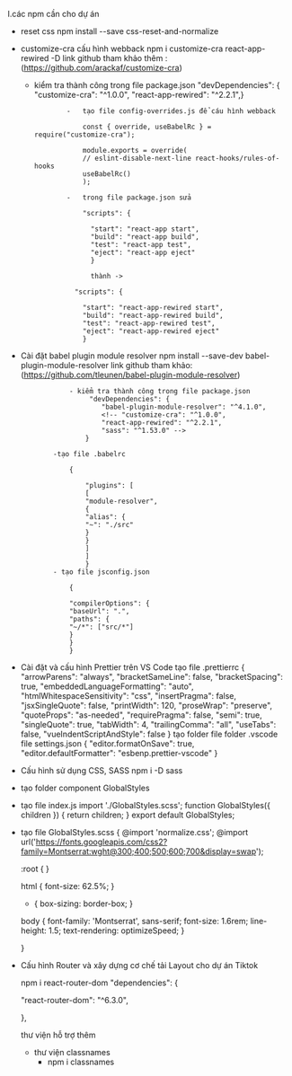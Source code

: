 I.các npm cần cho dự án

-   reset css
    npm install --save css-reset-and-normalize
-   customize-cra cấu hình webback
    npm i customize-cra react-app-rewired -D
    link github tham khảo thêm : (https://github.com/arackaf/customize-cra)

    -   kiểm tra thành công trong file package.json
        "devDependencies": {
        "customize-cra": "^1.0.0",
        "react-app-rewired": "^2.2.1",}

                    -   tạo file config-overrides.js để cáu hình webback

                        const { override, useBabelRc } = require("customize-cra");

                        module.exports = override(
                        // eslint-disable-next-line react-hooks/rules-of-hooks
                        useBabelRc()
                        );

                    -   trong file package.json sửa

                        "scripts": {

                          "start": "react-app start",
                          "build": "react-app build",
                          "test": "react-app test",
                          "eject": "react-app eject"
                          }

                          thành ->

                      "scripts": {

                        "start": "react-app-rewired start",
                        "build": "react-app-rewired build",
                        "test": "react-app-rewired test",
                        "eject": "react-app-rewired eject"
                        }

-   Cài đặt babel plugin module resolver
    npm install --save-dev babel-plugin-module-resolver
    link github tham khảo: (https://github.com/tleunen/babel-plugin-module-resolver)

                    - kiểm tra thành công trong file package.json
                         "devDependencies": {
                            "babel-plugin-module-resolver": "^4.1.0",
                            <!-- "customize-cra": "^1.0.0",
                            "react-app-rewired": "^2.2.1",
                            "sass": "^1.53.0" -->
                        }

                -tạo file .babelrc

                    {

                        "plugins": [
                        [
                        "module-resolver",
                        {
                        "alias": {
                        "~": "./src"
                        }
                        }
                        ]
                        ]
                        }
                - tạo file jsconfig.json

                    {

                    "compilerOptions": {
                    "baseUrl": ".",
                    "paths": {
                    "~/*": ["src/*"]
                    }
                    }
                    }

-   Cài đặt và cấu hình Prettier trên VS Code
    tạo file .prettierrc
    {
    "arrowParens": "always",
    "bracketSameLine": false,
    "bracketSpacing": true,
    "embeddedLanguageFormatting": "auto",
    "htmlWhitespaceSensitivity": "css",
    "insertPragma": false,
    "jsxSingleQuote": false,
    "printWidth": 120,
    "proseWrap": "preserve",
    "quoteProps": "as-needed",
    "requirePragma": false,
    "semi": true,
    "singleQuote": true,
    "tabWidth": 4,
    "trailingComma": "all",
    "useTabs": false,
    "vueIndentScriptAndStyle": false
    }
    tạo folder file
    folder .vscode
    file settings.json
    {
    "editor.formatOnSave": true,
    "editor.defaultFormatter": "esbenp.prettier-vscode"
    }
-   Cấu hình sử dụng CSS, SASS
    npm i -D sass

-   tạo folder component GlobalStyles
-   tạo file index.js
    import './GlobalStyles.scss';
    function GlobalStyles({ children }) {
    return children;
    }
    export default GlobalStyles;

-   tạo file GlobalStyles.scss
    {
    @import 'normalize.css';
    @import url('https://fonts.googleapis.com/css2?family=Montserrat:wght@300;400;500;600;700&display=swap');

    :root {
    }

    html {
    font-size: 62.5%;
    }

    -   {
        box-sizing: border-box;
        }

    body {
    font-family: 'Montserrat', sans-serif;
    font-size: 1.6rem;
    line-height: 1.5;
    text-rendering: optimizeSpeed;
    }

    }

-   Cấu hình Router và xây dựng cơ chế tải Layout cho dự án Tiktok

    npm i react-router-dom
    "dependencies": {
      <!-- "@testing-library/jest-dom": "^5.16.4",
      "@testing-library/react": "^13.3.0",
      "@testing-library/user-event": "^13.5.0",
      "normalize.css": "^8.0.1",
      "react": "^18.2.0",
      "react-dom": "^18.2.0", -->

    "react-router-dom": "^6.3.0",
      <!-- "react-scripts": "5.0.1",
      "web-vitals": "^2.1.4" -->

    },

    <!-- //////////////////////////////// -->

    thư viện hỗ trợ thêm

    -   thư viện classnames
        -   npm i classnames
